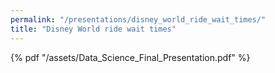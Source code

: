 ```yaml
---
permalink: "/presentations/disney_world_ride_wait_times/"
title: "Disney World ride wait times"
---
```


<link rel="stylesheet" href="/assets/css/wide.css">

{% pdf "/assets/Data_Science_Final_Presentation.pdf" %}